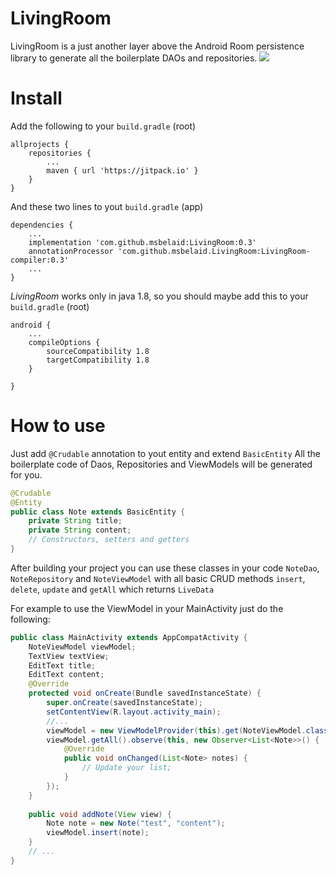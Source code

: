 # LivingRoom
LivingRoom is a just another layer above the Android Room persistence library to generate all the boilerplate DAOs and repositories.
[![](https://jitpack.io/v/msbelaid/LivingRoom.svg)](https://jitpack.io/#msbelaid/LivingRoom)

# Install
Add the following to your `build.gradle` (root)

```
allprojects {
    repositories {
        ...
        maven { url 'https://jitpack.io' }
    }
}
```
And these two lines to yout `build.gradle` (app)
```
dependencies {
    ...
    implementation 'com.github.msbelaid:LivingRoom:0.3'
    annotationProcessor 'com.github.msbelaid.LivingRoom:LivingRoom-compiler:0.3'
    ...
}
```
*LivingRoom* works only in java 1.8, so you should maybe add this to your `build.gradle` (root)
```
android {
    ...
    compileOptions {
        sourceCompatibility 1.8
        targetCompatibility 1.8
    }

}

```
# How to use
Just add `@Crudable` annotation to yout entity and extend `BasicEntity`
All the boilerplate code of Daos, Repositories and ViewModels will be generated for you.

```java
@Crudable
@Entity
public class Note extends BasicEntity {
    private String title;
    private String content;
    // Constructors, setters and getters
}
```

After building your project you can use these classes in your code
`NoteDao`, `NoteRepository` and `NoteViewModel`
with all basic CRUD methods `insert`, `delete`, `update` and `getAll` which returns `LiveData`

For example to use the ViewModel in your MainActivity just do the following:


```java
public class MainActivity extends AppCompatActivity {
    NoteViewModel viewModel;
    TextView textView;
    EditText title;
    EditText content;
    @Override
    protected void onCreate(Bundle savedInstanceState) {
        super.onCreate(savedInstanceState);
        setContentView(R.layout.activity_main);
        //...
        viewModel = new ViewModelProvider(this).get(NoteViewModel.class);
        viewModel.getAll().observe(this, new Observer<List<Note>>() {
            @Override
            public void onChanged(List<Note> notes) {
                // Update your list;
            }
        });
    }
    
    public void addNote(View view) {
        Note note = new Note("test", "content");
        viewModel.insert(note);
    }
    // ...
}
```

